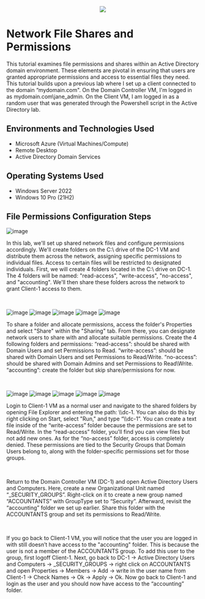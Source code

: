 <p align="center">
  <img src=https://github.com/jamstylr/Network-File-Shares-and-Permissions/assets/159660523/d3f2745c-1237-4b22-91b7-5f1852398133/>
</p>

<h1>Network File Shares and Permissions</h1>
This tutorial examines file permissions and shares within an Active Directory domain environment. These elements are pivotal in ensuring that users are granted appropriate permissions and access to essential files they need. This tutorial builds upon a previous lab where I set up a client connected to the domain “mydomain.com". On the Domain Controller VM, I'm logged in as mydomain.com\jane_admin. On the Client VM, I am logged in as a random user that was generated through the Powershell script in the Active Directory lab.

<h2>Environments and Technologies Used</h2>

- Microsoft Azure (Virtual Machines/Compute)
- Remote Desktop
- Active Directory Domain Services

<h2>Operating Systems Used </h2>

- Windows Server 2022
- Windows 10 Pro (21H2)

<h2>File Permissions Configuration Steps</h2>

![image](https://github.com/jamstylr/Network-File-Shares-and-Permissions/assets/159660523/b2d3771b-9bef-424a-b08e-89726d6e5ed3)
<p>
In this lab, we'll set up shared network files and configure permissions accordingly. We'll create folders on the C:\ drive of the DC-1 VM and distribute them across the network, assigning specific permissions to individual files. Access to certain files will be restricted to designated individuals. First, we will create 4 folders located in the C:\ drive on DC-1. The 4 folders will be named: "read-access", "write-access", "no-access", and "accounting". We'll then share these folders across the network to grant Client-1 access to them.
</p>
<br />

![image](https://github.com/jamstylr/Network-File-Shares-and-Permissions/assets/159660523/a0fcf52e-e45c-4f48-b14d-560d0dd098fc)
![image](https://github.com/jamstylr/Network-File-Shares-and-Permissions/assets/159660523/ad201111-13f3-4fa6-a65d-46791f6ac19a)
![image](https://github.com/jamstylr/Network-File-Shares-and-Permissions/assets/159660523/6fa67eb5-ef68-4a01-82ef-180fbe97d970)
![image](https://github.com/jamstylr/Network-File-Shares-and-Permissions/assets/159660523/4cacffc3-7546-48a2-8eab-a34d10ce82e3)
![image](https://github.com/jamstylr/Network-File-Shares-and-Permissions/assets/159660523/c8948666-04d7-49ad-92cf-6c7e13d80699)

<p>
To share a folder and allocate permissions, access the folder's Properties and select "Share" within the "Sharing" tab. From there, you can designate network users to share with and allocate suitable permissions. Create the 4 following folders and permissions: “read-access”: should be shared with Domain Users and set Permissions to Read. “write-access”: should be shared with Domain Users and set Permissions to Read/Write. “no-access”: should be shared with Domain Admins and set Permissions to Read\Write. “accounting”: create the folder but skip share/permissions for now.
</p>
<br />

![image](https://github.com/jamstylr/Network-File-Shares-and-Permissions/assets/159660523/60514ab2-84ee-44b9-8800-f775d488934f)
![image](https://github.com/jamstylr/Network-File-Shares-and-Permissions/assets/159660523/e4866a8c-1da5-400c-8d2e-142f38d5a596)
![image](https://github.com/jamstylr/Network-File-Shares-and-Permissions/assets/159660523/f71cd233-6b74-4fed-a3cb-dac0727f1c72)
![image](https://github.com/jamstylr/Network-File-Shares-and-Permissions/assets/159660523/b6c17e07-a667-4743-9d06-7fa0af5ab4bb)
![image](https://github.com/jamstylr/Network-File-Shares-and-Permissions/assets/159660523/7a36fe7e-cdb4-4936-8d49-b64dc8c84120)
<p>
Login to Client-1 VM as a normal user and navigate to the shared folders by opening File Explorer and entering the path: \\dc-1. You can also do this by right clicking on Start, select "Run," and type “\\dc-1”. You can create a text file inside of the “write-access” folder because the permissions are set to Read/Write. In the “read-access” folder, you'll find you can view files but not add new ones. As for the “no-access” folder, access is completely denied. These permissions are tied to the Security Groups that Domain Users belong to, along with the folder-specific permissions set for those groups.
</p>
<br />

<p>
Return to the Domain Controller VM (DC-1) and open Active Directory Users and Computers. Here, create a new Organizational Unit named “_SECURITY_GROUPS”. Right-click on it to create a new group named “ACCOUNTANTS” with GroupType set to “Security”. Afterward, revisit the “accounting” folder we set up earlier. Share this folder with the ACCOUNTANTS group and set its permissions to Read/Write.
</p>
<br />

<p>
If you go back to Client-1 VM, you will notice that the user you are logged in with still doesn’t have access to the "accounting" folder. This is because the user is not a member of the ACCOUNTANTS group. To add this user to the group, first logoff Client-1. Next, go back to DC-1 -> Active Directory Users and Computers -> _SECURITY_GROUPS -> right click on ACCOUNTANTS and open Properties -> Members -> Add -> write in the user name from Client-1 -> Check Names -> Ok -> Apply -> Ok. Now go back to Client-1 and login as the user and you should now have access to the “accounting” folder.
</p>
<br />
